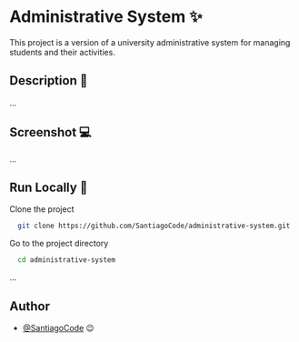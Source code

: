 # Administrative System ✨

This project is a version of a university administrative system for managing students and their activities.

## Description 👀

...

## Screenshot 💻

...

## Run Locally 🚀

Clone the project

```bash
  git clone https://github.com/SantiagoCode/administrative-system.git
```

Go to the project directory

```bash
  cd administrative-system
```

...

## Author

-   [@SantiagoCode](https://www.github.com/SantiagoCode) 😉
